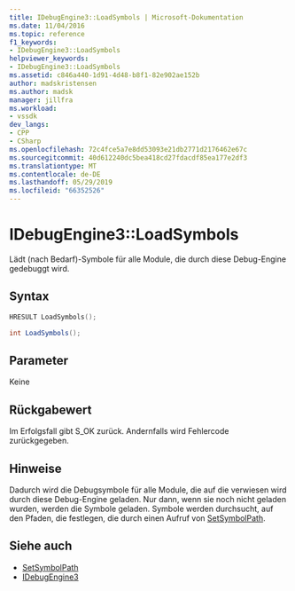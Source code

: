 ```yaml
---
title: IDebugEngine3::LoadSymbols | Microsoft-Dokumentation
ms.date: 11/04/2016
ms.topic: reference
f1_keywords:
- IDebugEngine3::LoadSymbols
helpviewer_keywords:
- IDebugEngine3::LoadSymbols
ms.assetid: c846a440-1d91-4d48-b8f1-82e902ae152b
author: madskristensen
ms.author: madsk
manager: jillfra
ms.workload:
- vssdk
dev_langs:
- CPP
- CSharp
ms.openlocfilehash: 72c4fce5a7e8dd53093e21db2771d2176462e67c
ms.sourcegitcommit: 40d612240dc5bea418cd27fdacdf85ea177e2df3
ms.translationtype: MT
ms.contentlocale: de-DE
ms.lasthandoff: 05/29/2019
ms.locfileid: "66352526"
---
```

# <a name="idebugengine3loadsymbols"></a>IDebugEngine3::LoadSymbols
Lädt (nach Bedarf)-Symbole für alle Module, die durch diese Debug-Engine gedebuggt wird.

## <a name="syntax"></a>Syntax

```cpp
HRESULT LoadSymbols();
```

```csharp
int LoadSymbols();
```

## <a name="parameters"></a>Parameter
 Keine

## <a name="return-value"></a>Rückgabewert
 Im Erfolgsfall gibt S_OK zurück. Andernfalls wird Fehlercode zurückgegeben.

## <a name="remarks"></a>Hinweise
 Dadurch wird die Debugsymbole für alle Module, die auf die verwiesen wird durch diese Debug-Engine geladen. Nur dann, wenn sie noch nicht geladen wurden, werden die Symbole geladen. Symbole werden durchsucht, auf den Pfaden, die festlegen, die durch einen Aufruf von [SetSymbolPath](../../../extensibility/debugger/reference/idebugengine3-setsymbolpath.md).

## <a name="see-also"></a>Siehe auch
- [SetSymbolPath](../../../extensibility/debugger/reference/idebugengine3-setsymbolpath.md)
- [IDebugEngine3](../../../extensibility/debugger/reference/idebugengine3.md)